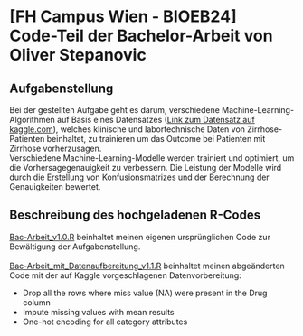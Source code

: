 # [FH Campus Wien - BIOEB24] </br> Code-Teil der Bachelor-Arbeit von Oliver Stepanovic
## Aufgabenstellung
Bei der gestellten Aufgabe geht es darum, verschiedene Machine-Learning-Algorithmen auf Basis eines Datensatzes (<a href="https://www.kaggle.com/datasets/joebeachcapital/cirrhosis-patient-survival-prediction/data">Link zum Datensatz auf kaggle.com</a>), welches klinische und labortechnische Daten von Zirrhose-Patienten beinhaltet, zu trainieren um das Outcome bei Patienten mit Zirrhose vorherzusagen. </br>
Verschiedene Machine-Learning-Modelle werden trainiert und optimiert, um die Vorhersagegenauigkeit zu verbessern. Die Leistung der Modelle wird durch die Erstellung von Konfusionsmatrizes und der Berechnung der Genauigkeiten bewertet.
## Beschreibung des hochgeladenen R-Codes
<a href="https://github.com/ostepanovic/bioeb24bac/blob/4d145120660229e4ffccd547602bec1ec424ab52/Bac-Arbeit_v1.0.R">Bac-Arbeit_v1.0.R</a> beinhaltet meinen eigenen ursprünglichen Code zur Bewältigung der Aufgabenstellung. </br>
</br>
<a href="https://github.com/ostepanovic/bioeb24bac/blob/4d145120660229e4ffccd547602bec1ec424ab52/Bac-Arbeit_mit_Datenaufbereitung_v1.1.R">Bac-Arbeit_mit_Datenaufbereitung_v1.1.R</a> beinhaltet meinen abgeänderten Code mit der auf Kaggle vorgeschlagenen Datenvorbereitung:
+ Drop all the rows where miss value (NA) were present in the Drug column
+ Impute missing values with mean results
+ One-hot encoding for all category attributes
